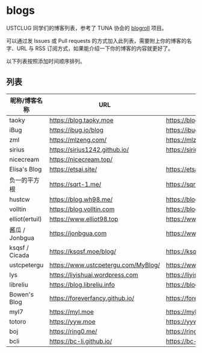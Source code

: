 # blogs

USTCLUG 同学们的博客列表，参考了 TUNA 协会的 [blogroll](https://github.com/tuna/blogroll) 项目。

可以通过发 Issues 或 Pull requests 的方式加入此列表，需要附上你的博客的名字、URL 与 RSS 订阅方式，如果能介绍一下你的博客的内容就更好了。

以下列表按照添加时间顺序排列。

## 列表

| 昵称/博客名称  | URL                                  | RSS                                           |
| -------------- | ------------------------------------ | --------------------------------------------- |
| taoky          | https://blog.taoky.moe               | https://blog.taoky.moe/feed.xml               |
| iBug           | https://ibug.io/blog                 | https://ibug.io/feed.xml                      |
| zml            | https://mlzeng.com/                  | https://mlzeng.com/index.xml                  |
| sirius         | https://sirius1242.github.io/        | https://sirius1242.github.io/feed.xml         |
| nicecream      | https://nicecream.top/               |                                               |
| Elisa's Blog   | https://etsai.site/                  | https://etsai.site/atom.xml                   |
| 负一的平方根   | https://sqrt-1.me/                   | https://sqrt-1.me/?feed=rss2                  |
| hustcw         | https://blog.wh98.me/                | https://blog.wh98.me/atom.xml                 |
| volltin        | https://blog.volltin.com             | https://blog.volltin.com/feed/                |
| elliot(ertuil) | https://www.elliot98.top             | https://www.elliot98.top/index.xml            |
| 酱瓜 / Jonbgua | https://jonbgua.com                  | https://www.jonbgua.com/atom.xml              |
| ksqsf / Cicada | https://ksqsf.moe/blog/              | https://ksqsf.moe/atom.xml                    |
| ustcpetergu    | https://www.ustcpetergu.com/MyBlog/ | https://www.ustcpetergu.com/MyBlog/feed.xml |
| lys            | https://liyishuai.wordpress.com      | https://liyishuai.wordpress.com/feed/         |
| libreliu       | https://blog.libreliu.info           | https://blog.libreliu.info/atom.xml           |
| Bowen's Blog   | https://foreverfancy.github.io/      | https://foreverfancy.github.io/atom.xml       |
| myl7           | https://myl.moe                      | https://myl.moe/atom.xml                      |
| totoro         | https://yyw.moe                      | https://yyw.moe/atom.xml                      |
| boj            | https://ring0.me/                    | https://ring0.me/atom.xml                     |
| bcli           | https://bc-li.github.io/             | https://bc-li.github.io/feed.xml              |
